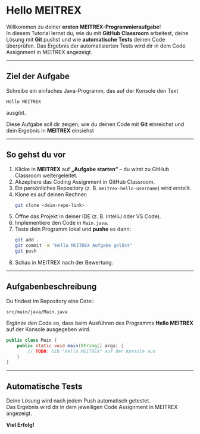 # Hello MEITREX

Willkommen zu deiner **ersten MEITREX-Programmieraufgabe**!   
In diesem Tutorial lernst du, wie du mit **GitHub Classroom** arbeitest, deine Lösung mit **Git** pushst und wie **automatische Tests** deinen Code überprüfen.
Das Ergebnis der automatisierten Tests wird dir in dem Code Assignment in MEITREX angezeigt.

---

## Ziel der Aufgabe

Schreibe ein einfaches Java-Programm, das auf der Konsole den Text  
```
Hello MEITREX
```
ausgibt.

Diese Aufgabe soll dir zeigen, wie du deinen Code mit **Git** einreichst und dein Ergebnis in **MEITREX** einsiehst 

---

## So gehst du vor

1. Klicke in **MEITREX** auf **„Aufgabe starten“** – du wirst zu GitHub Classroom weitergeleitet.
2. Akzeptiere das Coding Assignment in GitHub Classroom.  
3. Ein persönliches Repository (z. B. `meitrex-hello-username`) wird erstellt.  
4. Klone es auf deinen Rechner:  
   ```bash
   git clone <dein-repo-link>
   ```
5. Öffne das Projekt in deiner IDE (z. B. IntelliJ oder VS Code).  
6. Implementiere den Code in `Main.java`.  
7. Teste dein Programm lokal und **pushe** es dann:  
   ```bash
   git add .
   git commit -m "Hello MEITREX Aufgabe gelöst"
   git push
   ```
8. Schau in MEITREX nach der Bewertung.

---

## Aufgabenbeschreibung

Du findest im Repository eine Datei:

```
src/main/java/Main.java
```

Ergänze den Code so, dass beim Ausführen des Programms **Hello MEITREX** auf der Konsole ausgegeben wird.

```java
public class Main {
    public static void main(String[] args) {
        // TODO: Gib "Hello MEITREX" auf der Konsole aus
    }
}
```

---

## Automatische Tests

Deine Lösung wird nach jedem Push automatisch getestet.  
Das Ergebnis wird dir in dem jeweiligen Code Assignment in MEITREX angezeigt.

**Viel Erfolg!**
